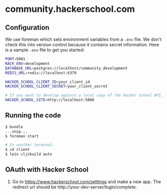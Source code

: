 # community.hackerschool.com

## Configuration

We use foreman which sets environment variables from a `.env` file. We don't
check this into version control because it contains secret information. Here is
a sample `.env` file to get you started:

```sh
PORT=5001
RACK_ENV=development
DATABASE_URL=postgres://localhost/community_development
REDIS_URL=redis://localhost:6379

HACKER_SCHOOL_CLIENT_ID=your_client_id
HACKER_SCHOOL_CLIENT_SECRET=your_client_secret

# If you want to develop against a local copy of the Hacker School API, add:
HACKER_SCHOOL_SITE=http://localhost:5000
```

## Running the code

```sh
$ bundle
...snip...
$ foreman start

# In another terminal:
$ cd client
$ lein cljsbuild auto
```

## OAuth with Hacker School

1. Go to https://www.hackerschool.com/settings and make a new app. The redirect
   url should be http://your-dev-server/login/complete.
